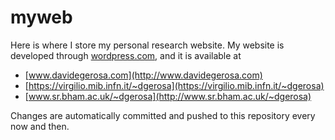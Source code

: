 # myweb

Here is where I store my personal research website.
My website is developed through [wordpress.com](https://wordpress.com), and it is available at 

- [www.davidegerosa.com](http://www.davidegerosa.com)
- [https://virgilio.mib.infn.it/~dgerosa](https://virgilio.mib.infn.it/~dgerosa)
- [www.sr.bham.ac.uk/~dgerosa](http://www.sr.bham.ac.uk/~dgerosa)

Changes are automatically committed and pushed to this repository every now and then.
